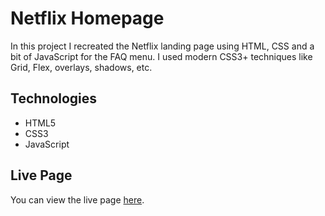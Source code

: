 # Netflix Homepage

In this project I recreated the Netflix landing page using HTML, CSS and a bit of JavaScript for the FAQ menu. I used modern CSS3+ techniques like Grid, Flex, overlays, shadows, etc.

## Technologies

- HTML5
- CSS3
- JavaScript

## Live Page

You can view the live page [here](https://robertruse.github.io/netflix-homepage/).
